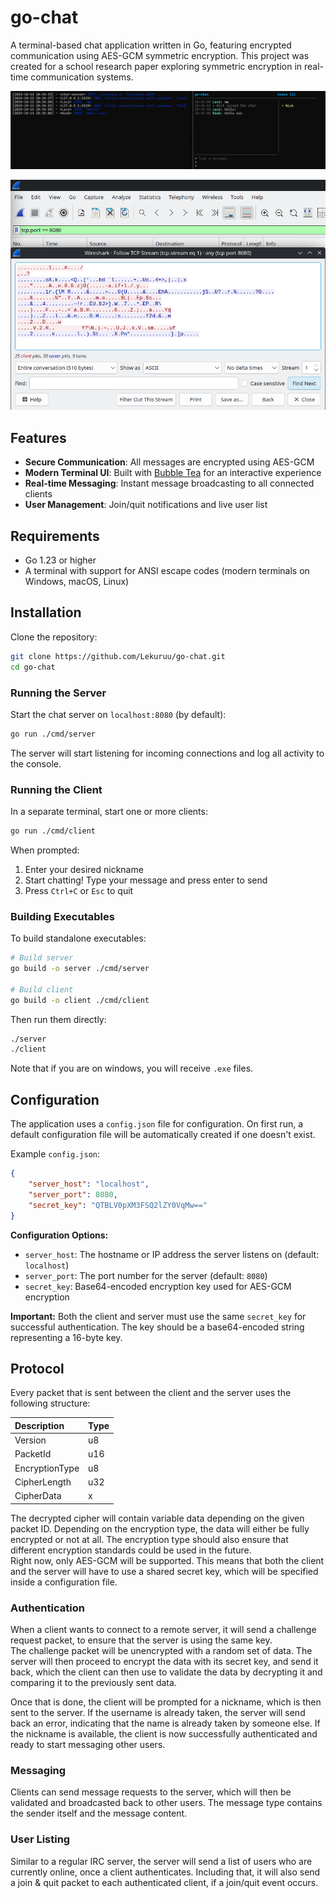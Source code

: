 # go-chat

A terminal-based chat application written in Go, featuring encrypted communication using AES-GCM symmetric encryption. This project was created for a school research paper exploring symmetric encryption in real-time communication systems.

![Example Screenshot](https://github.com/Lekuruu/go-chat/blob/main/.github/screenshot.png?raw=true)

![Encryption Showcase](https://github.com/Lekuruu/go-chat/blob/main/.github/encryption.png?raw=true)

## Features

- **Secure Communication**: All messages are encrypted using AES-GCM
- **Modern Terminal UI**: Built with [Bubble Tea](https://github.com/charmbracelet/bubbletea) for an interactive experience
- **Real-time Messaging**: Instant message broadcasting to all connected clients
- **User Management**: Join/quit notifications and live user list

## Requirements

- Go 1.23 or higher
- A terminal with support for ANSI escape codes (modern terminals on Windows, macOS, Linux)

## Installation

Clone the repository:

```bash
git clone https://github.com/Lekuruu/go-chat.git
cd go-chat
```

### Running the Server

Start the chat server on `localhost:8080` (by default):

```bash
go run ./cmd/server
```

The server will start listening for incoming connections and log all activity to the console.

### Running the Client

In a separate terminal, start one or more clients:

```bash
go run ./cmd/client
```

When prompted:
1. Enter your desired nickname
2. Start chatting! Type your message and press enter to send
3. Press `Ctrl+C` or `Esc` to quit

### Building Executables

To build standalone executables:

```bash
# Build server
go build -o server ./cmd/server

# Build client
go build -o client ./cmd/client
```

Then run them directly:
```bash
./server
./client
```

Note that if you are on windows, you will receive `.exe` files.

## Configuration

The application uses a `config.json` file for configuration.
On first run, a default configuration file will be automatically created if one doesn't exist.

Example `config.json`:
```json
{
    "server_host": "localhost",
    "server_port": 8080,
    "secret_key": "QTBLV0pXM3FSQ2lZY0VqMw=="
}
```

**Configuration Options:**
- `server_host`: The hostname or IP address the server listens on (default: `localhost`)
- `server_port`: The port number for the server (default: `8080`)
- `secret_key`: Base64-encoded encryption key used for AES-GCM encryption

**Important:** Both the client and server must use the same `secret_key` for successful authentication. The key should be a base64-encoded string representing a 16-byte key.

## Protocol

Every packet that is sent between the client and the server uses the following structure:

| Description    | Type |
|:-------------- | :--- |
| Version        | u8   |
| PacketId       | u16  |
| EncryptionType | u8   |
| CipherLength   | u32  |
| CipherData     | x    |

The decrypted cipher will contain variable data depending on the given packet ID. Depending on the encryption type, the data will either be fully encrypted or not at all. The encryption type should also ensure that different encryption standards could be used in the future.  
Right now, only AES-GCM will be supported. This means that both the client and the server will have to use a shared secret key, which will be specified inside a configuration file.

### Authentication

When a client wants to connect to a remote server, it will send a challenge request packet, to ensure that the server is using the same key.  
The challenge packet will be unencrypted with a random set of data. The server will then proceed to encrypt the data with its secret key, and send it back, which the client can then use to validate the data by decrypting it and comparing it to the previously sent data.

Once that is done, the client will be prompted for a nickname, which is then sent to the server. If the username is already taken, the server will send back an error, indicating that the name is already taken by someone else. If the nickname is available, the client is now successfully authenticated and ready to start messaging other users.

### Messaging

Clients can send message requests to the server, which will then be validated and broadcasted back to other users.
The message type contains the sender itself and the message content.

### User Listing

Similar to a regular IRC server, the server will send a list of users who are currently online, once a client authenticates. Including that, it will also send a join & quit packet to each authenticated client, if a join/quit event occurs.
